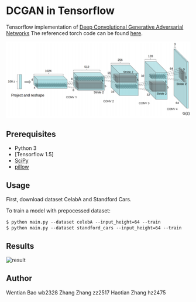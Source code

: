 # DCGAN in Tensorflow

Tensorflow implementation of [Deep Convolutional Generative Adversarial Networks](http://arxiv.org/abs/1511.06434) The referenced torch code can be found [here](https://github.com/carpedm20/DCGAN-tensorflow).

![alt tag](DCGAN.png)


## Prerequisites

- Python 3
- [Tensorflow 1.5]
- [SciPy](http://www.scipy.org/install.html)
- [pillow](https://github.com/python-pillow/Pillow)


## Usage

First, download dataset CelabA and Standford Cars.

To train a model with prepocessed dataset:

    $ python main.py --dataset celebA --input_height=64 --train 
    $ python main.py --dataset standford_cars --input_height=64 --train 

## Results

![result](assets/faces.png)

## Author

Wentian Bao wb2328
Zhang Zhang zz2517
Haotian Zhang hz2475
